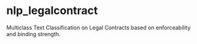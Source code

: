 # nlp_legalcontract
Multiclass Text Classification on Legal Contracts based on enforceability and binding strength. 
